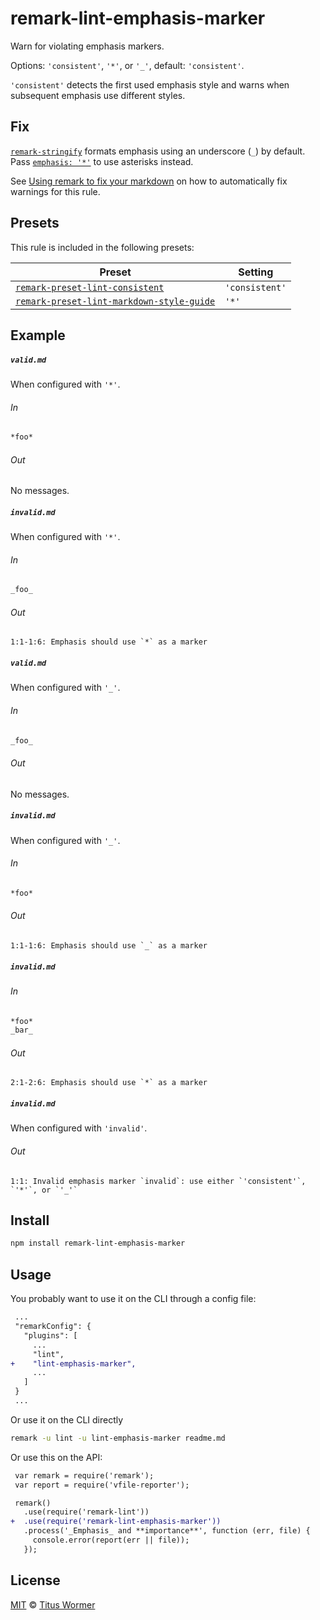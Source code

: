 <!--This file is generated-->

# remark-lint-emphasis-marker

Warn for violating emphasis markers.

Options: `'consistent'`, `'*'`, or `'_'`, default: `'consistent'`.

`'consistent'` detects the first used emphasis style and warns when
subsequent emphasis use different styles.

## Fix

[`remark-stringify`](https://github.com/remarkjs/remark/tree/master/packages/remark-stringify)
formats emphasis using an underscore (`_`) by default. Pass
[`emphasis: '*'`](https://github.com/remarkjs/remark/tree/master/packages/remark-stringify#optionsemphasis)
to use asterisks instead.

See [Using remark to fix your markdown](https://github.com/remarkjs/remark-lint#using-remark-to-fix-your-markdown)
on how to automatically fix warnings for this rule.

## Presets

This rule is included in the following presets:

| Preset | Setting |
| ------ | ------- |
| [`remark-preset-lint-consistent`](https://github.com/remarkjs/remark-lint/tree/master/packages/remark-preset-lint-consistent) | `'consistent'` |
| [`remark-preset-lint-markdown-style-guide`](https://github.com/remarkjs/remark-lint/tree/master/packages/remark-preset-lint-markdown-style-guide) | `'*'` |

## Example

##### `valid.md`

When configured with `'*'`.

###### In

```markdown
*foo*
```

###### Out

No messages.

##### `invalid.md`

When configured with `'*'`.

###### In

```markdown
_foo_
```

###### Out

```text
1:1-1:6: Emphasis should use `*` as a marker
```

##### `valid.md`

When configured with `'_'`.

###### In

```markdown
_foo_
```

###### Out

No messages.

##### `invalid.md`

When configured with `'_'`.

###### In

```markdown
*foo*
```

###### Out

```text
1:1-1:6: Emphasis should use `_` as a marker
```

##### `invalid.md`

###### In

```markdown
*foo*
_bar_
```

###### Out

```text
2:1-2:6: Emphasis should use `*` as a marker
```

##### `invalid.md`

When configured with `'invalid'`.

###### Out

```text
1:1: Invalid emphasis marker `invalid`: use either `'consistent'`, `'*'`, or `'_'`
```

## Install

```sh
npm install remark-lint-emphasis-marker
```

## Usage

You probably want to use it on the CLI through a config file:

```diff
 ...
 "remarkConfig": {
   "plugins": [
     ...
     "lint",
+    "lint-emphasis-marker",
     ...
   ]
 }
 ...
```

Or use it on the CLI directly

```sh
remark -u lint -u lint-emphasis-marker readme.md
```

Or use this on the API:

```diff
 var remark = require('remark');
 var report = require('vfile-reporter');

 remark()
   .use(require('remark-lint'))
+  .use(require('remark-lint-emphasis-marker'))
   .process('_Emphasis_ and **importance**', function (err, file) {
     console.error(report(err || file));
   });
```

## License

[MIT](https://github.com/remarkjs/remark-lint/blob/master/LICENSE) © [Titus Wormer](http://wooorm.com)
